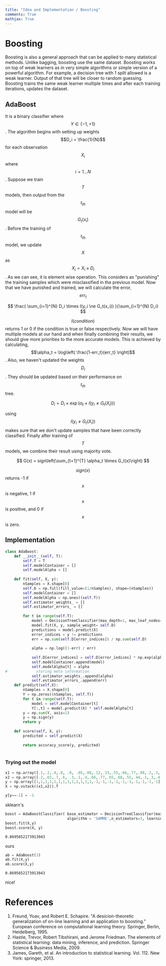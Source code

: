 ```yaml
---
title: "Idea and Implementation / Boosting"
comments: True
mathjax: True
---
```

# Boosting
Boosting is also a general approach that can be applied to many statistical methods. Unlike bagging, boosting use the same dataset. Boosting works on top of weak learners as in very simple algorithms or simple version of a powerful algorithm. For example, a decision tree with 1 split allowed is a weak learner. Output of that tree will be closer to random guessing. Boosting trains the same weak learner multiple times and after each training iterations, updates the dataset.
## AdaBoost
It is a binary classifier where $$Y \in \{-1, +1\}$$. The algorithm begins with setting up weights $$D_i = \frac{1}{N}$$ for each observation $$X_i$$ where $$i=1...N$$. Suppose we train $$T$$ models, then output from the $$t_{th}$$ model will be $$G_t(x_i)$$. Before the training of $$t_{th}$$ model, we update $$X$$ as $$X_i = X_i \times D_i$$. As we can see, it is element wise operation. This considers as "punishing" the training samples which were misclassified in the previous model. Now that we have punished and trained, we will calculate the error, $$err_t$$ 

$$
\frac{ \sum_{i=1}^{N} D_i \times I(y_i \ne G_t(x_i)) }{\sum_{i=1}^{N} D_i}
$$

$$I(condition)$$ returns 1 or 0 if the condition is true or false respectively. Now we will have multiple models at our hand and when finally combining their results, we should give more priorities to the more accurate models. This is achieved by calculating, $$\alpha_t = \log\left( \frac{1-err_t}{err_t} \right)$$. Also, we haven't updated the weights $$D_i$$. They should be updated based on their performance on $$t_{th}$$ tree. 

$$
D_i = D_i \times \exp(\alpha_t \times I(y_i \ne G_t(X_i)))
$$

using $$I(y_i \ne G_t(X_i))$$ makes sure that we don't update samples that have been correctly classified. Finally after training of $$T$$ models, we combine their result using majority vote.

$$
G(x) = sign\left(\sum_{t=1}^{T} \alpha_t \times G_t(x)\right)
$$

$$sign(x)$$ returns -1 if $$x$$ is negative, 1 if $$x$$ is positive, and 0 if $$x$$ is zero.

## Implementation


```python
class AdaBoost:
    def __init__(self, T):
        self.T = T
        self.modelContainer = []
        self.modelAlpha = []
        
    def fit(self, X, y):
        nSamples = X.shape[0]
        self.D = np.full(fill_value=(1/nSamples), shape=(nSamples))
        self.modelContainer = []
        self.modelAlpha = np.ones((self.T))
        self.estimator_weights_ = []
        self.estimator_errors_ = []
        
        for t in range(self.T):
            model = DecisionTreeClassifier(max_depth=1, max_leaf_nodes=2)
            model.fit(X, y, sample_weight= self.D)
            predictions = model.predict(X)
            error_indices = y != predictions
            err = np.sum(self.D[error_indices]) / np.sum(self.D)
            
            alpha = np.log((1-err) / err)
            
            self.D[error_indices] = self.D[error_indices] * np.exp(alpha)
            self.modelContainer.append(model)
            self.modelAlpha[t] = alpha
#             storing meta information
            self.estimator_weights_.append(alpha)
            self.estimator_errors_.append(err)
    def predict(self,X):
        nSamples = X.shape[0]
        Y = np.zeros((nSamples, self.T))
        for t in range(self.T):
            model = self.modelContainer[t]
            Y[:,t] = model.predict(X) * self.modelAlpha[t]
        y = np.sum(Y, axis=1)
        y = np.sign(y)
        return y
    
    def score(self, X, y):
        predicted = self.predict(X)
        
        return accuracy_score(y, predicted)
        
```

### Trying out the model


```python
x1 = np.array([.1,.2,.4,.8, .8, .05,.08,.12,.33,.55,.66,.77,.88,.2,.3,.4,.5,.6,.25,.3,.5,.7,.6])
x2 = np.array([.2,.65,.7,.6, .3,.1,.4,.66,.77,.65,.68,.55,.44,.1,.3,.4,.3,.15,.15,.5,.55,.2,.4])
y = np.array([1,1,1,1,1,1,1,1,1,1,1,1,1,-1,-1,-1,-1,-1,-1,-1,-1,-1,-1])
X = np.vstack((x1,x2)).T

y[y==-1] = -1
```

sklearn's


```python
boost = AdaBoostClassifier( base_estimator = DecisionTreeClassifier(max_depth = 1, max_leaf_nodes=2), 
                            algorithm = 'SAMME',n_estimators=3, learning_rate=1.0)
boost.fit(X,y)
boost.score(X, y)
```




    0.8695652173913043



ours


```python
ab = AdaBoost(3)
ab.fit(X,y)
ab.score(X,y)
```




    0.8695652173913043



nice!

# References
1. Freund, Yoav, and Robert E. Schapire. "A desicion-theoretic generalization of on-line learning and an application to boosting." European conference on computational learning theory. Springer, Berlin, Heidelberg, 1995.
1. Hastie, Trevor, Robert Tibshirani, and Jerome Friedman. The elements of statistical learning: data mining, inference, and prediction. Springer Science & Business Media, 2009.
2. James, Gareth, et al. An introduction to statistical learning. Vol. 112. New York: springer, 2013.

